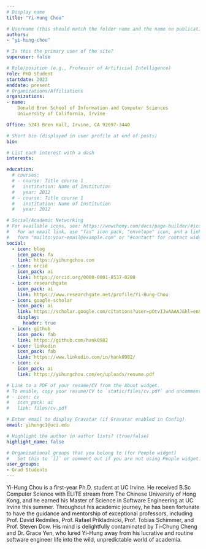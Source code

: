 ```yaml
---
# Display name
title: "Yi-Hung Chou"

# Username (this should match the folder name and the name on publications)
authors:
- "yi-hung-chou"

# Is this the primary user of the site?
superuser: false

# Role/position (e.g., Professor of Artificial Intelligence)
role: PHD Student
startdate: 2023
enddate: present
# Organizations/Affiliations
organizations:
- name: 
    Donald Bren School of Information and Computer Sciences
    University of California, Irvine

Office: 5243 Bren Hall, Irvine, CA 92697-3440

# Short bio (displayed in user profile at end of posts)
bio: 

# List each interest with a dash
interests:

education:
  # courses:
  # - course: Title course 1
  #   institution: Name of Institution
  #   year: 2012
  # - course: Title course 1
  #   institution: Name of Institution
  #   year: 2012

# Social/Academic Networking
# For available icons, see: https://wowchemy.com/docs/page-builder/#icons
#   For an email link, use "fas" icon pack, "envelope" icon, and a link in the
#   form "mailto:your-email@example.com" or "#contact" for contact widget.
social:
  - icon: blog
    icon_pack: fa
    link: https://yihungchou.com
  - icon: orcid
    icon_pack: ai
    link: https://orcid.org/0000-0001-8537-0200
  - icon: researchgate
    icon_pack: ai
    link: https://www.researchgate.net/profile/Yi-Hung-Chou
  - icon: google-scholar
    icon_pack: ai
    link: https://scholar.google.com/citations?user=pOtvIJwAAAAJ&hl=en&authuser=2
    display:
      header: true
  - icon: github
    icon_pack: fab
    link: https://github.com/hank0982
  - icon: linkedin
    icon_pack: fab
    link: https://www.linkedin.com/in/hank0982/
  - icon: cv
    icon_pack: ai
    link: https://yihungchou.com/en/uploads/resume.pdf

# Link to a PDF of your resume/CV from the About widget.
# To enable, copy your resume/CV to `static/files/cv.pdf` and uncomment the lines below.
# - icon: cv
#   icon_pack: ai
#   link: files/cv.pdf

# Enter email to display Gravatar (if Gravatar enabled in Config)
email: yihungc1@uci.edu

# Highlight the author in author lists? (true/false)
highlight_name: false

# Organizational groups that you belong to (for People widget)
#   Set this to `[]` or comment out if you are not using People widget.
user_groups:
- Grad Students
---
```

Yi-Hung Chou is a first-year Ph.D. student at UC Irvine. He received B.Sc Computer Science with ELITE stream from The Chinese University of Hong Kong, and he earned his Master of Science in Software Engineering at UC Irvine this summer. Throughout his academic journey, he has been fortunate to have the guidance and mentorship of exceptional professors, including Prof. David Redmiles, Prof. Rafael Prikladnicki, Prof. Tobias Schimmer, and Prof. Steven Dow. His mind is delightfully contaminated by Ti-Chung Cheng and Dr. Grace Yen, who lured Yi-Hung away from his lucrative and routine software engineer life into the wild, unpredictable world of academia.

